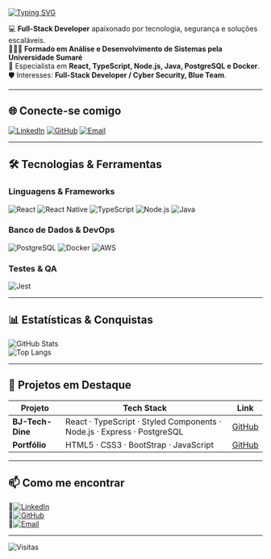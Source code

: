 [![Typing SVG](https://readme-typing-svg.herokuapp.com?size=30&duration=4000&color=00F7FF&center=true&vCenter=true&width=800&lines=👋Olá,+eu+sou+Bruno+Santana;Full-Stack+Developer;React+%7C+TypeScript+%7C+Node.js+%7C+Java+%7C;Apaixonado+por+Segurança+e+Tecnologia)](https://git.io/typing-svg)

💻 **Full-Stack Developer** apaixonado por tecnologia, segurança e soluções escaláveis.<br>
👨🏻‍🎓 **Formado em Análise e Desenvolvimento de Sistemas pela Universidade Sumaré**  
🚀 Especialista em **React, TypeScript, Node.js, Java, PostgreSQL e Docker**.  
🛡️ Interesses: **Full-Stack Developer / Cyber Security, Blue Team**.


---

## 🌐 Conecte-se comigo
[![LinkedIn](https://img.shields.io/badge/LinkedIn-0A66C2?style=for-the-badge&logo=linkedin&logoColor=white)](https://www.linkedin.com/in/brunoo-santtana/)
[![GitHub](https://img.shields.io/badge/GitHub-181717?style=for-the-badge&logo=github&logoColor=white)](https://github.com/brunoosanttana)
[![Email](https://img.shields.io/badge/Email-D14836?style=for-the-badge&logo=gmail&logoColor=white)](mailto:brunoliveiraq@gmail.com)

---

## 🛠 Tecnologias & Ferramentas

###  **Linguagens & Frameworks**
![React](https://img.shields.io/badge/React-61DAFB?style=for-the-badge&logo=react&logoColor=black)
![React Native](https://img.shields.io/badge/React%20Native-61DAFB?style=for-the-badge&logo=react&logoColor=black)
![TypeScript](https://img.shields.io/badge/TypeScript-007ACC?style=for-the-badge&logo=typescript&logoColor=white)
![Node.js](https://img.shields.io/badge/Node.js-339933?style=for-the-badge&logo=node.js&logoColor=white)
![Java](https://img.shields.io/badge/Java-007396?style=for-the-badge&logo=java&logoColor=white)

###  **Banco de Dados & DevOps**
![PostgreSQL](https://img.shields.io/badge/PostgreSQL-316192?style=for-the-badge&logo=postgresql&logoColor=white)
![Docker](https://img.shields.io/badge/Docker-2496ED?style=for-the-badge&logo=docker&logoColor=white)
![AWS](https://img.shields.io/badge/AWS-232F3E?style=for-the-badge&logo=amazonaws&logoColor=white)

###  **Testes & QA**
![Jest](https://img.shields.io/badge/Jest-C21325?style=for-the-badge&logo=jest&logoColor=white)


---

## 📊 Estatísticas & Conquistas
![GitHub Stats](https://github-readme-stats.vercel.app/api?username=brunoosanttana&show_icons=true&theme=radical)  
![Top Langs](https://github-readme-stats.vercel.app/api/top-langs/?username=brunoosanttana&layout=compact&theme=radical)  

---

## 🚀 Projetos em Destaque

| Projeto                                    | Tech Stack                                                                                                     | Link                                                                 |
|------------------------|----------------------------------------------|----------------------------------------------------------------------|
| **BJ-Tech-Dine** | React · TypeScript · Styled Components  ·  Node.js · Express · PostgreSQL      | [GitHub](https://github.com/BrunooSanttana/BJ-Tech-Dine)<br>   |
| **Portfólio** | HTML5 · CSS3 · BootStrap  ·  JavaScript       | [GitHub](https://brunoosanttana.github.io/PortifolioBS/) |


---


## 📫 Como me encontrar
📌[![LinkedIn](https://img.shields.io/badge/LinkedIn-0A66C2?style=for-the-badge&logo=linkedin&logoColor=white)](https://www.linkedin.com/in/brunoo-santtana/) <br>
📌[![GitHub](https://img.shields.io/badge/GitHub-181717?style=for-the-badge&logo=github&logoColor=white)](https://github.com/brunoosanttana) <br>
📌[![Email](https://img.shields.io/badge/Email-D14836?style=for-the-badge&logo=gmail&logoColor=white)](mailto:brunoliveiraq@gmail.com) <br>


---

![Visitas](https://komarev.com/ghpvc/?username=brunoosanttana&color=blue)

     
      
